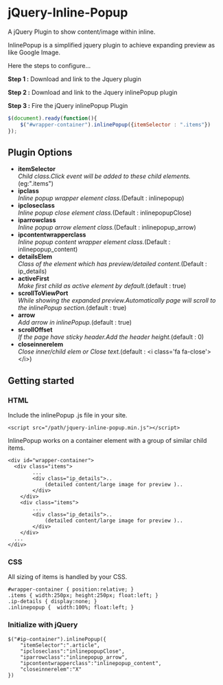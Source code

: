 # jQuery-Inline-Popup

A jQuery Plugin to show content/image within inline.

InlinePopup is a simplified jquery plugin to achieve expanding preview as like Google Image.

Here the steps to configure...

**Step 1 :** Download and link to the Jquery plugin

**Step 2 :** Download and link to the Jquery inlinePopup plugin

**Step 3 :** Fire the jQuery inlinePopup Plugin 
```javascript
$(document).ready(function(){
	$("#wrapper-container").inlinePopup({itemSelector : ".items"})
});
```

## Plugin Options

*  **itemSelector**<br/>
_Child class.Click event will be added to these child elements._(eg:".items")
*  **ipclass**<br/>
_Inline popup wrapper element class._(Default : inlinepopup)
*  **ipcloseclass**<br/>
_Inline popup close element class._(Default : inlinepopupClose)
*  **iparrowclass**<br/>
_Inline popup arrow element class._(Default : inlinepopup_arrow)
*  **ipcontentwrapperclass**<br/>
_Inline popup content wrapper element class._(Default : inlinepopup\_content)
*  **detailsElem**<br/>
_Class of the element which has preview/detailed content._(Default : ip\_details)
*  **activeFirst**<br/>
_Make first child as active element by default._(default : true)
*  **scrollToViewPort**<br/>
_While showing the expanded preview.Automatically page will scroll to the inlinePopup section._(default : true)
*  **arrow**<br/>
_Add arrow in inlinePopup._(default : true)
*  **scrollOffset**<br/>
_If the page have sticky header.Add the header height._(default : 0)
*  **closeinnerelem**<br/>
_Close inner/child elem or Close text._(default : &lt;i class='fa fa-close'&gt;&lt;/i&gt;)

## Getting started

### HTML

Include the inlinePopup .js file in your site.
```
<script src="/path/jquery-inline-popup.min.js"></script>
```

InlinePopup works on a container element with a group of similar child items.

```
<div id="wrapper-container">
  <div class="items">
		...
		<div class="ip_details">..
			(detailed content/large image for preview )..
		</div>
	</div>
	<div class="items">
		...
		<div class="ip_details">..
			(detailed content/large image for preview )..
		</div>
	</div>
  ...
</div>
```

### CSS

All sizing of items is handled by your CSS.

```
#wrapper-container { position:relative; }
.items { width:250px; height:250px; float:left; }
.ip-details { display:none; }
.inlinepopup {  width:100%; float:left; }
```

### Initialize with jQuery
```
$("#ip-container").inlinePopup({
	"itemSelector":".article",
	"ipcloseclass":"inlinepopupClose",
	"iparrowclass":"inlinepopup_arrow",
	"ipcontentwrapperclass":"inlinepopup_content",
	"closeinnerelem":"X"
})
```



